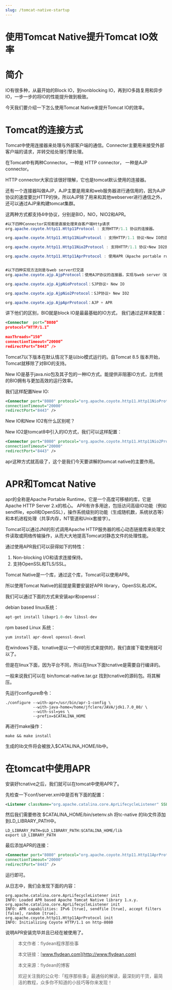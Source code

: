 ```yaml
---
slug: /tomcat-native-startup
---
```


# 使用Tomcat Native提升Tomcat IO效率

# 简介

IO有很多种，从最开始的Block IO，到nonblocking IO，再到IO多路复用和异步IO，一步一步的将IO的性能提升做到极致。

今天我们要介绍一下怎么使用Tomcat Native来提升Tomcat IO的效率。

# Tomcat的连接方式

Tomcat中使用连接器来处理与外部客户端的通信。Connecter主要用来接受外部客户端的请求，并转交给处理引擎处理。

在Tomcat中有两种Connector。一种是 HTTP connector， 一种是AJP connector。

HTTP connector大家应该很好理解，它也是tomcat默认使用的连接器。

还有一个连接器叫做AJP，AJP主要是用来和web服务器进行通信用的，因为AJP协议的速度要比HTTP的快，所以AJP除了用来和其他webserver进行通信之外，还可以通过AJP来构建tomcat集群。

这两种方式都支持4中协议，分别是BIO，NIO，NIO2和APR。

~~~java
#以下四种Connector实现都是直接处理来自客户端Http请求
org.apache.coyote.http11.Http11Protocol : 支持HTTP/1.1 协议的连接器。

org.apache.coyote.http11.Http11NioProtocol : 支持HTTP/1.1 协议+New IO的连接器。

org.apache.coyote.http11.Http11Nio2Protocol : 支持HTTP/1.1 协议+New IO2的连接器。

org.apache.coyote.http11.Http11AprProtocol : 使用APR（Apache portable runtime)技术的连接器,利用Native


#以下四种实现方法则是与web server打交道
org.apache.coyote.ajp.AjpProtocol：使用AJP协议的连接器，实现与web server（如Apache httpd）之间的通信

org.apache.coyote.ajp.AjpNioProtocol：SJP协议+ New IO

org.apache.coyote.ajp.AjpNio2Protocol：SJP协议+ New IO2

org.apache.coyote.ajp.AjpAprProtocol：AJP + APR
~~~

讲下他们的区别，BIO就是block IO是最最基础的IO方式， 我们通过这样来配置：

~~~xml
<Connector  port=”8080”  
protocol=”HTTP/1.1”
  
maxThreads=”150”  
connectionTimeout=”20000”   
redirectPort=”8443” />
~~~

Tomcat7以下版本在默认情况下是以bio模式运行的。自Tomcat 8.5 版本开始，Tomcat就移除了对BIO的支持。

New IO是基于java.nio包及其子包的一种IO方式。能提供非阻塞IO方式，比传统的BIO拥有与更加高效的运行效率。

我们这样配置New IO:

~~~xml
<Connector port="8080" protocol="org.apache.coyote.http11.Http11NioProtocol"
connectionTimeout="20000"
redirectPort="8443" />
~~~

New IO和New IO2有什么区别呢？

New IO2是tomcat8中引入的IO方式，我们可以这样配置：

~~~xml
<Connector port="8080" protocol="org.apache.coyote.http11.Http11Nio2Protocol"
connectionTimeout="20000"
redirectPort="8443" />
~~~

apr这种方式就高级了，这个是我们今天要讲解的tomcat native的主要作用。

# APR和Tomcat Native 

apr的全称是Apache Portable Runtime，它是一个高度可移植的库，它是Apache HTTP Server 2.x的核心。 APR有许多用途，包括访问高级IO功能（例如sendfile，epoll和OpenSSL），操作系统级别的功能（生成随机数，系统状态等）和本机进程处理（共享内存，NT管道和Unix套接字）。

Tomcat可以通过JNI的形式调用Apache HTTP服务器的核心动态链接库来处理文件读取或网络传输操作，从而大大地提高Tomcat对静态文件的处理性能。

通过使用APR我们可以获得如下的特性：

1. Non-blocking I/O和请求连接保持。
2. 支持OpenSSL和TLS/SSL。

Tomcat Native是一个库，通过这个库，Tomcat可以使用APR。

所以使用Tomcat Native的前提是需要安装好APR library，OpenSSL和JDK。

我们可以通过下面的方式来安装apr和openssl：

debian based linux系统：

~~~java
apt-get install libapr1.0-dev libssl-dev
~~~

rpm based Linux 系统：

~~~java
yum install apr-devel openssl-devel
~~~

在windows下面，tcnative是以一个dll的形式来提供的，我们直接下载使用就可以了。

但是在linux下面，因为平台不同，所以在linux下面tcnative是需要自行编译的。

一般来说我们可以在 bin/tomcat-native.tar.gz 找到tcnative的源码包。将其解压。

先运行configure命令：

~~~shell
./configure --with-apr=/usr/bin/apr-1-config \
            --with-java-home=/home/jfclere/JAVA/jdk1.7.0_80/ \
            --with-ssl=yes \
            --prefix=$CATALINA_HOME
~~~

再进行make操作：

~~~shell
make && make install
~~~

生成的lib文件将会被放入$CATALINA_HOME/lib中。

# 在tomcat中使用APR

安装好tcnative之后，我们就可以在tomcat中使用APR了。

先检查一下conf/server.xml中是否有下面的配置：

~~~xml
<Listener className="org.apache.catalina.core.AprLifecycleListener" SSLEngine="on" />
~~~

然后我们需要修改 $CATALINA_HOME/bin/setenv.sh 将tc-native 的lib文件添加到LD_LIBRARY_PATH中。

~~~shell
LD_LIBRARY_PATH=$LD_LIBRARY_PATH:$CATALINA_HOME/lib
export LD_LIBRARY_PATH
~~~

最后添加APR的连接：

~~~xml
<Connector port="8080" protocol="org.apache.coyote.http11.Http11AprProtocol"
connectionTimeout="20000"
redirectPort="8443" />
~~~

运行即可。

从日志中，我们会发现下面的内容：

~~~shell
org.apache.catalina.core.AprLifecycleListener init
INFO: Loaded APR based Apache Tomcat Native library 1.x.y.
org.apache.catalina.core.AprLifecycleListener init
INFO: APR capabilities: IPv6 [true], sendfile [true], accept filters [false], random [true].
org.apache.coyote.http11.Http11AprProtocol init
INFO: Initializing Coyote HTTP/1.1 on http-8080
~~~

说明APR安装完毕并且已经在被使用了。

> 本文作者：flydean程序那些事
> 
> 本文链接：[www.flydean.com](http://www.flydean.com)
> 
> 本文来源：flydean的博客
> 
> 欢迎关注我的公众号:「程序那些事」最通俗的解读，最深刻的干货，最简洁的教程，众多你不知道的小技巧等你来发现！









